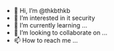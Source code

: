 - 👋 Hi, I’m @thkbthkb
- 👀 I’m interested in it security 
- 🌱 I’m currently learning ...
- 💞️ I’m looking to collaborate on ...
- 📫 How to reach me ...

<!---
thkbthkb/thkbthkb is a ✨ special ✨ repository because its `README.md` (this file) appears on your GitHub profile.
You can click the Preview link to take a look at your changes.
--->
